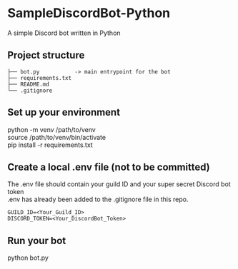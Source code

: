 # SampleDiscordBot-Python  
A simple Discord bot written in Python

## Project structure
```
├── bot.py           -> main entrypoint for the bot
├── requirements.txt 
├── README.md
└── .gitignore
```

## Set up your environment  
python -m venv /path/to/venv  
source /path/to/venv/bin/activate  
pip install -r requirements.txt  

## Create a local .env file (not to be committed)
The .env file should contain your guild ID and your super secret Discord bot token  
.env has already been added to the .gitignore file in this repo.  
```
GUILD_ID=<Your_Guild_ID>  
DISCORD_TOKEN=<Your_DiscordBot_Token>  
```

## Run your bot
python bot.py
